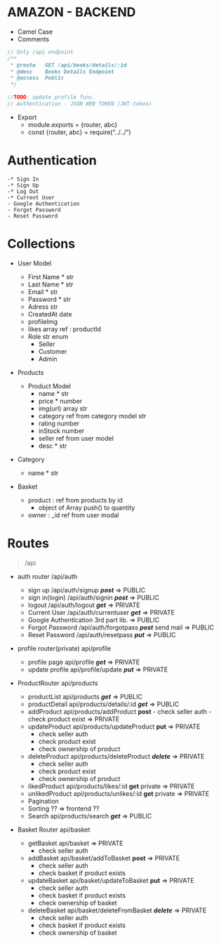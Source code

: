 # AMAZON - BACKEND

- Camel Case
- Comments

```javascript
// Only /api endpoint
/**
 * @route   GET /api/books/details/:id
 * @desc    Books Details Endpoint
 * @access  Public
 */

//TODO: update profile func.
// Authentication - JSON WEB TOKEN (JWT-token)
```

- Export
  - module.exports = {router, abc}
  - const {router, abc} = require(“../../”)

# Authentication

    -* Sign In 
    -* Sign Up
    -* Log Out
    -* Current User
    - Google Authentication
    - Forgot Password
    - Reset Password

# Collections

- User Model
  - First Name \* str
  - Last Name \* str
  - Email \* str
  - Password \* str
  - Adress str
  - CreatedAt date
  - profileImg
  - likes array ref : productId
  - Role str enum
    - Seller
    - Customer
    - Admin

- Products
  - Product Model
    - name \* str
    - price \* number
    - img(url) array str
    - category ref from category model str
    - rating number
    - inStock number
    - seller ref from user model
    - desc \* str

- Category
  - name \* str

- Basket
  - product : ref from products by id
    - object of Array push() to quantity
  - owner : \_id ref from user modal

# Routes

> /api

- auth router /api/auth

  - sign up /api/auth/signup _**post**_  => PUBLIC
  - sign in(login) /api/auth/signin _**post**_  => PUBLIC
  - logout /api/auth/logout _**get**_  => PRIVATE
  - Current User /api/auth/currentuser _**get**_  => PRIVATE
  - Google Authentication 3rd part lib.  => PUBLIC
  - Forgot Password /api/auth/forgotpass _**post**_ send mail  => PUBLIC
  - Reset Password /api/auth/resetpass _**put**_  => PUBLIC

- profile router(private) api/profile

  - profile page api/profile _**get**_  => PRIVATE
  - update profile api/profile/update _**put**_  => PRIVATE

- ProductRouter api/products

  - productList api/products _**get**_     => PUBLIC
  - productDetail api/products/details/:id _**get**_    => PUBLIC
  - addProduct api/products/addProduct ****post**** - check seller auth - check product exist  => PRIVATE
  - updateProduct api/products/updateProduct ****put****   => PRIVATE
    - check seller auth
    - check product exist
    - check ownership of product
  - deleteProduct api/products/deleteProduct _**delete**_   => PRIVATE
    - check seller auth
    - check product exist
    - check ownership of product
  - likedProduct api/products/likes/:id ****get**** private  => PRIVATE
  - unlikedProduct api/products/unlikes/:id ****get**** private   => PRIVATE
  - Pagination
  - Sorting  ??  => frontend ??
  - Search  api/products/search  _**get**_  => PUBLIC
 
- Basket Router api/basket
  - getBasket api/basket  => PRIVATE
    - check seller auth 
  - addBasket api/basket/addToBasket ****post****   => PRIVATE
    - check seller auth 
    - check basket if product exists
  - updateBasket api/basket/updateToBasket ****put****  => PRIVATE
    - check seller auth
    - check basket if product exists
    - check ownership of basket
  - deleteBasket api/basket/deleteFromBasket _**delete**_  => PRIVATE
    - check seller auth
    - check basket if product exists
    - check ownership of basket
